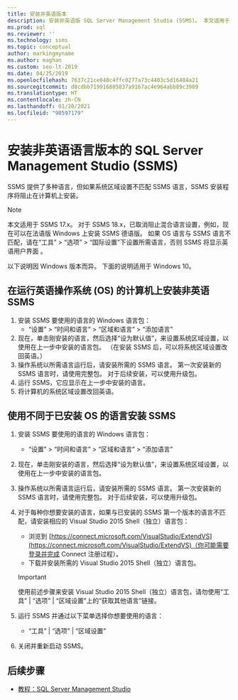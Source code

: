 ```yaml
---
title: 安装非英语版本
description: 安装非英语版 SQL Server Management Studio (SSMS)。 本文适用于 SSMS 17.x。
ms.prod: sql
ms.reviewer: ''
ms.technology: ssms
ms.topic: conceptual
author: markingmyname
ms.author: maghan
ms.custom: seo-lt-2019
ms.date: 04/25/2019
ms.openlocfilehash: 7637c21ce048c4ffc0277a73c4403c5d16484a21
ms.sourcegitcommit: d8cdbb719916805037a9167ac4e964abb89c3909
ms.translationtype: HT
ms.contentlocale: zh-CN
ms.lasthandoff: 01/20/2021
ms.locfileid: "98597179"
---
```

# <a name="install-non-english-language-versions-of-sql-server-management-studio-ssms"></a>安装非英语语言版本的 SQL Server Management Studio (SSMS)

SSMS 提供了多种语言，但如果系统区域设置不匹配 SSMS 语言，SSMS 安装程序将阻止在计算机上安装。

> [!NOTE]
> 本文适用于 SSMS 17.x。 对于 SSMS 18.x，已取消阻止混合语言设置，例如，现在可以在法语版 Windows 上安装 SSMS 德语版。 如果 OS 语言与 SSMS 语言不匹配，请在“工具” > “选项” > “国际设置”下设置所需语言，否则 SSMS 将显示英语用户界面  。

以下说明因 Windows 版本而异。 下面的说明适用于 Windows 10。

## <a name="install-non-english-ssms-on-a-computer-running-an-english-operating-system-os"></a>在运行英语操作系统 (OS) 的计算机上安装非英语 SSMS

1. 安装 SSMS 要使用的语言的 Windows 语言包：
   - “设置” > “时间和语言” > “区域和语言” > “添加语言”
2. 现在，单击刚安装的语言，然后选择“设为默认值”，来设置系统区域设置，以使用在上一步中安装的语言包。 （在安装 SSMS 后，可以将系统区域设置改回英语。）
3. 操作系统以所需语言运行后，请安装所需的 SSMS 语言。 第一次安装新的 SSMS 语言时，请使用完整包。 对于后续安装，可以使用升级包。
4. 运行 SSMS，它应显示在上一步中安装的语言。
5. 将计算机的系统区域设置改回英语。

## <a name="install-ssms-in-a-language-other-than-the-language-of-the-installed-os"></a>使用不同于已安装 OS 的语言安装 SSMS

1. 安装 SSMS 要使用的语言的 Windows 语言包：
   - “设置” > “时间和语言” > “区域和语言” > “添加语言”
2. 现在，单击刚安装的语言，然后选择“设为默认值”，来设置系统区域设置，以使用在上一步中安装的语言包。
3. 操作系统以所需语言运行后，请安装所需的 SSMS 语言。 第一次安装新的 SSMS 语言时，请使用完整包。 对于后续安装，可以使用升级包。
4. 对于每种你想要安装的语言，如果与已安装的 SSMS 第一个版本的语言不匹配，请安装相应的 Visual Studio 2015 Shell（独立）语言包：
   - 浏览到 [https://connect.microsoft.com/VisualStudio/ExtendVS](https://connect.microsoft.com/VisualStudio/ExtendVS)（你可能需要登录并完成 Connect 注册过程）。
   - 下载并安装所需的 Visual Studio 2015 Shell（独立）语言包。

   > [!IMPORTANT]
   > 使用前述步骤来安装 Visual Studio 2015 Shell（独立）语言包，请勿使用“工具” | “选项” | “区域设置”上的“获取其他语言”链接。

5. 运行 SSMS 并通过以下菜单选择你想要使用的语言：
   - “工具” | “选项” | “区域设置”
6. 关闭并重新启动 SSMS。

## <a name="next-steps"></a>后续步骤

- [教程：SQL Server Management Studio](./quickstarts/ssms-connect-query-sql-server.md)